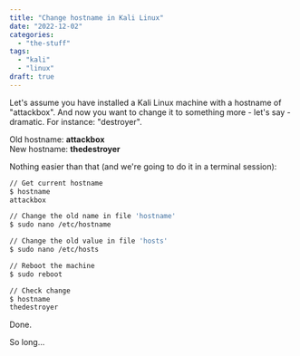 ```yaml
---
title: "Change hostname in Kali Linux"
date: "2022-12-02"
categories: 
  - "the-stuff"
tags: 
  - "kali"
  - "linux"
draft: true
---
```


Let's assume you have installed a Kali Linux machine with a hostname of "attackbox". And now you want to change it to something more - let's say - dramatic. For instance: "destroyer".

Old hostname: **attackbox**  
New hostname: **thedestroyer**

Nothing easier than that (and we're going to do it in a terminal session):

```bash
// Get current hostname 
$ hostname
attackbox

// Change the old name in file 'hostname' 
$ sudo nano /etc/hostname 

// Change the old value in file 'hosts' 
$ sudo nano /etc/hosts 

// Reboot the machine 
$ sudo reboot 

// Check change 
$ hostname 
thedestroyer
```

Done.

So long...
